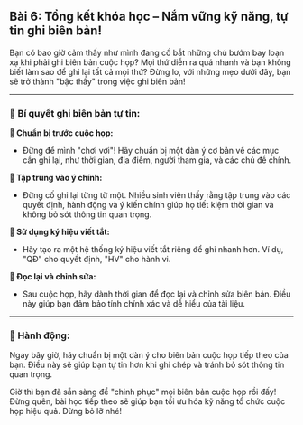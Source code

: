 ## Bài 6: Tổng kết khóa học – Nắm vững kỹ năng, tự tin ghi biên bản!

Bạn có bao giờ cảm thấy như mình đang cố bắt những chú bướm bay loạn xạ khi phải ghi biên bản cuộc họp? Mọi thứ diễn ra quá nhanh và bạn không biết làm sao để ghi lại tất cả mọi thứ? Đừng lo, với những mẹo dưới đây, bạn sẽ trở thành "bậc thầy" trong việc ghi biên bản!

---

### 📌 Bí quyết ghi biên bản tự tin:

**🔹 Chuẩn bị trước cuộc họp:**
- Đừng để mình "chơi vơi"! Hãy chuẩn bị một dàn ý cơ bản về các mục cần ghi lại, như thời gian, địa điểm, người tham gia, và các chủ đề chính.

**🔹 Tập trung vào ý chính:**
- Đừng cố ghi lại từng từ một. Nhiều sinh viên thấy rằng tập trung vào các quyết định, hành động và ý kiến chính giúp họ tiết kiệm thời gian và không bỏ sót thông tin quan trọng.

**🔹 Sử dụng ký hiệu viết tắt:**
- Hãy tạo ra một hệ thống ký hiệu viết tắt riêng để ghi nhanh hơn. Ví dụ, "QĐ" cho quyết định, "HV" cho hành vi.

**🔹 Đọc lại và chỉnh sửa:**
- Sau cuộc họp, hãy dành thời gian để đọc lại và chỉnh sửa biên bản. Điều này giúp bạn đảm bảo tính chính xác và dễ hiểu của tài liệu.

---

### 🚀 Hành động:

Ngay bây giờ, hãy chuẩn bị một dàn ý cho biên bản cuộc họp tiếp theo của bạn. Điều này sẽ giúp bạn tự tin hơn khi ghi chép và tránh bỏ sót thông tin quan trọng.

Giờ thì bạn đã sẵn sàng để "chinh phục" mọi biên bản cuộc họp rồi đấy! Đừng quên, bài học tiếp theo sẽ giúp bạn tối ưu hóa kỹ năng tổ chức cuộc họp hiệu quả. Đừng bỏ lỡ nhé!